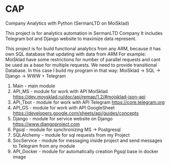 # CAP
Company Analytics with Python (SermanLTD on MoiSklad)

This project is for analytics automation in SermanLTD Company
It includes Telegram bot and Django website to maximize data represent. 

This project is for build functional analytics from any ARM, because it has own SQL database that updating with data from ARM
For example: MoiSklad have some restrictions for number of parallel requests and cant be used as a base for multiple requests. We need to provide transitional Database. 
In this case I build my program in that way: MoiSklad -> SQL -> Django -> WWW + Telegram


1. Main - main module 
2. API_MS - module for work with API MoiSklad https://dev.moysklad.ru/doc/api/remap/1.2/#mojsklad-json-api
3. API_Tbot - module for work with API Telegram https://core.telegram.org
4. API_GS - module for work with API GoogleSheet https://developers.google.com/sheets/api/guides/concepts
5. Django - module for service website on Django https://www.djangoproject.com
6. Pgsql - module for synchronizing MS -> Postgresql 
7. SQLAlchemy - module for sql requests from my Project 
8. SocService - module for messaging inside project and send messages to Telegram from any module 
9. API_Docker - module for automatically creation Pgsql base in docker image



